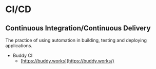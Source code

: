 # CI/CD

## Continuous Integration/Continuous Delivery

The practice of using automation in building, testing and deploying applications.

* Buddy CI
  * [https://buddy.works](https://buddy.works/)

